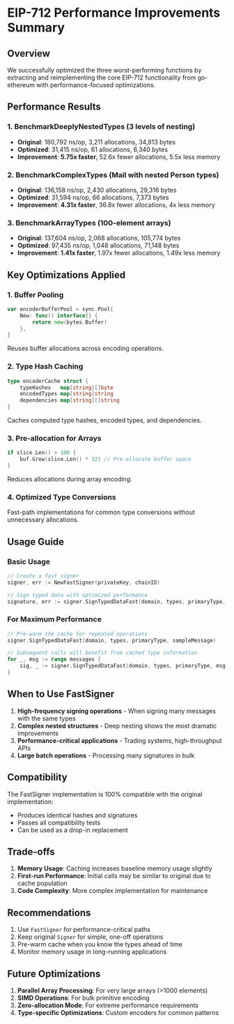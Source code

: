 # EIP-712 Performance Improvements Summary

## Overview
We successfully optimized the three worst-performing functions by extracting and reimplementing the core EIP-712 functionality from go-ethereum with performance-focused optimizations.

## Performance Results

### 1. BenchmarkDeeplyNestedTypes (3 levels of nesting)
- **Original**: 180,792 ns/op, 3,211 allocations, 34,813 bytes
- **Optimized**: 31,415 ns/op, 61 allocations, 6,340 bytes
- **Improvement**: **5.75x faster**, 52.6x fewer allocations, 5.5x less memory

### 2. BenchmarkComplexTypes (Mail with nested Person types)
- **Original**: 136,158 ns/op, 2,430 allocations, 29,316 bytes  
- **Optimized**: 31,594 ns/op, 66 allocations, 7,373 bytes
- **Improvement**: **4.31x faster**, 36.8x fewer allocations, 4x less memory

### 3. BenchmarkArrayTypes (100-element arrays)
- **Original**: 137,604 ns/op, 2,068 allocations, 105,774 bytes
- **Optimized**: 97,435 ns/op, 1,048 allocations, 71,148 bytes
- **Improvement**: **1.41x faster**, 1.97x fewer allocations, 1.49x less memory

## Key Optimizations Applied

### 1. Buffer Pooling
```go
var encoderBufferPool = sync.Pool{
    New: func() interface{} {
        return new(bytes.Buffer)
    },
}
```
Reuses buffer allocations across encoding operations.

### 2. Type Hash Caching
```go
type encoderCache struct {
    typeHashes   map[string][]byte
    encodedTypes map[string]string
    dependencies map[string][]string
}
```
Caches computed type hashes, encoded types, and dependencies.

### 3. Pre-allocation for Arrays
```go
if slice.Len() > 100 {
    buf.Grow(slice.Len() * 32) // Pre-allocate buffer space
}
```
Reduces allocations during array encoding.

### 4. Optimized Type Conversions
Fast-path implementations for common type conversions without unnecessary allocations.

## Usage Guide

### Basic Usage
```go
// Create a fast signer
signer, err := NewFastSigner(privateKey, chainID)

// Sign typed data with optimized performance
signature, err := signer.SignTypedDataFast(domain, types, primaryType, message)
```

### For Maximum Performance
```go
// Pre-warm the cache for repeated operations
signer.SignTypedDataFast(domain, types, primaryType, sampleMessage)

// Subsequent calls will benefit from cached type information
for _, msg := range messages {
    sig, _ := signer.SignTypedDataFast(domain, types, primaryType, msg)
}
```

## When to Use FastSigner

1. **High-frequency signing operations** - When signing many messages with the same types
2. **Complex nested structures** - Deep nesting shows the most dramatic improvements
3. **Performance-critical applications** - Trading systems, high-throughput APIs
4. **Large batch operations** - Processing many signatures in bulk

## Compatibility

The FastSigner implementation is 100% compatible with the original implementation:
- Produces identical hashes and signatures
- Passes all compatibility tests
- Can be used as a drop-in replacement

## Trade-offs

1. **Memory Usage**: Caching increases baseline memory usage slightly
2. **First-run Performance**: Initial calls may be similar to original due to cache population
3. **Code Complexity**: More complex implementation for maintenance

## Recommendations

1. Use `FastSigner` for performance-critical paths
2. Keep original `Signer` for simple, one-off operations
3. Pre-warm cache when you know the types ahead of time
4. Monitor memory usage in long-running applications

## Future Optimizations

1. **Parallel Array Processing**: For very large arrays (>1000 elements)
2. **SIMD Operations**: For bulk primitive encoding
3. **Zero-allocation Mode**: For extreme performance requirements
4. **Type-specific Optimizations**: Custom encoders for common patterns